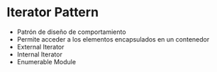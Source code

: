 # Iterator Pattern
* Patrón de diseño de comportamiento
* Permite acceder a los elementos encapsulados en un contenedor
* External Iterator
* Internal Iterator
* Enumerable Module